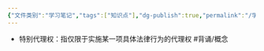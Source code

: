 ```yaml
---
{"文件类别":"学习笔记","tags":["知识点"],"dg-publish":true,"permalink":"/学习笔记/知识点/特别代理权/","dgPassFrontmatter":true}
---
```


- 特别代理权：指仅限于实施某一项具体法律行为的代理权 #背诵/概念 